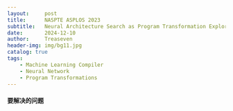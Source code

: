 ```yaml
---
layout:     post
title:      NASPTE ASPLOS 2023
subtitle:   Neural Architecture Search as Program Transformation Exploration
date:       2024-12-10
author:     Treaseven
header-img: img/bg11.jpg
catalog: true
tags:
    - Machine Learning Compiler
    - Neural Network
    - Program Transformations
---
```


#### 要解决的问题